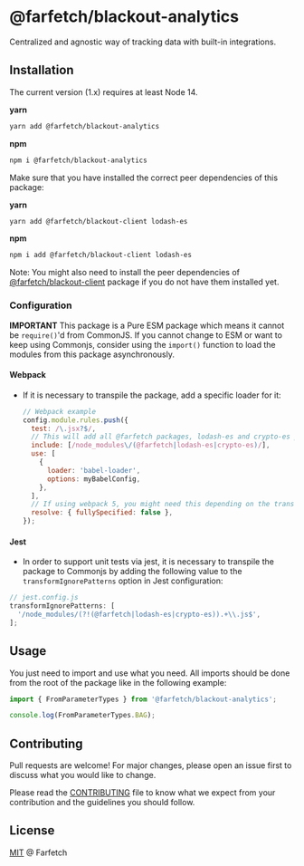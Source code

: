 # @farfetch/blackout-analytics

Centralized and agnostic way of tracking data with built-in integrations.

## Installation

The current version (1.x) requires at least Node 14.

**yarn**

```sh
yarn add @farfetch/blackout-analytics
```

**npm**

```sh
npm i @farfetch/blackout-analytics
```

Make sure that you have installed the correct peer dependencies of this package:

**yarn**

```sh
yarn add @farfetch/blackout-client lodash-es
```

**npm**

```sh
npm i add @farfetch/blackout-client lodash-es
```

Note: You might also need to install the peer dependencies of [@farfetch/blackout-client](../client/README.md#installation) package if you do not have them installed yet.

### Configuration

**IMPORTANT** This package is a Pure ESM package which means it cannot be `require()`'d from CommonJS. If you cannot change to ESM or want to keep using Commonjs, consider using the `import()` function to load the modules from this package asynchronously.

#### Webpack

- If it is necessary to transpile the package, add a specific loader for it:

  ```js
  // Webpack example
  config.module.rules.push({
    test: /\.jsx?$/,
    // This will add all @farfetch packages, lodash-es and crypto-es packages which are ESM only
    include: [/node_modules\/(@farfetch|lodash-es|crypto-es)/],
    use: [
      {
        loader: 'babel-loader',
        options: myBabelConfig,
      },
    ],
    // If using webpack 5, you might need this depending on the transformations used
    resolve: { fullySpecified: false },
  });
  ```

#### Jest

- In order to support unit tests via jest, it is necessary to transpile the package to Commonjs by adding the following value to the `transformIgnorePatterns` option in Jest configuration:

```js
// jest.config.js
transformIgnorePatterns: [
  '/node_modules/(?!(@farfetch|lodash-es|crypto-es)).+\\.js$',
];
```

## Usage

You just need to import and use what you need. All imports should be done from the root of the package like in the following example:

```js
import { FromParameterTypes } from '@farfetch/blackout-analytics';

console.log(FromParameterTypes.BAG);
```

## Contributing

Pull requests are welcome! For major changes, please open an issue first to discuss what you would like to change.

Please read the [CONTRIBUTING](../../CONTRIBUTING.md) file to know what we expect from your contribution and the guidelines you should follow.

## License

[MIT](../../LICENSE) @ Farfetch
